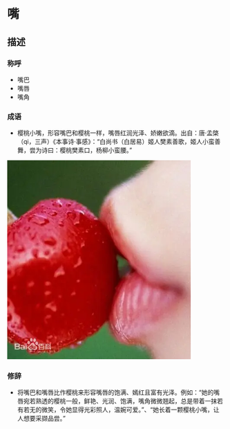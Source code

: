 # 嘴

## 描述

### 称呼

- 嘴巴
- 嘴唇
- 嘴角

### 成语

- 樱桃小嘴，形容嘴巴和樱桃一样，嘴唇红润光泽、娇嫩欲滴。出自：唐·孟棨（qi，三声）《本事诗·事感》：“白尚书（白居易）姬人樊素善歌，姬人小蛮善舞，尝为诗曰：樱桃樊素口，杨柳小蛮腰。”

![樱桃小嘴](./Picture/樱桃小嘴.webp)

### 修辞

- 将嘴巴和嘴唇比作樱桃来形容嘴唇的饱满、嫣红且富有光泽。例如：“她的嘴唇宛若熟透的樱桃一般，鲜艳、光润、饱满，嘴角微微翘起，总是带着一抹若有若无的微笑，令她显得光彩照人，温婉可爱。”、“她长着一颗樱桃小嘴，让人想要采撷品尝。”
